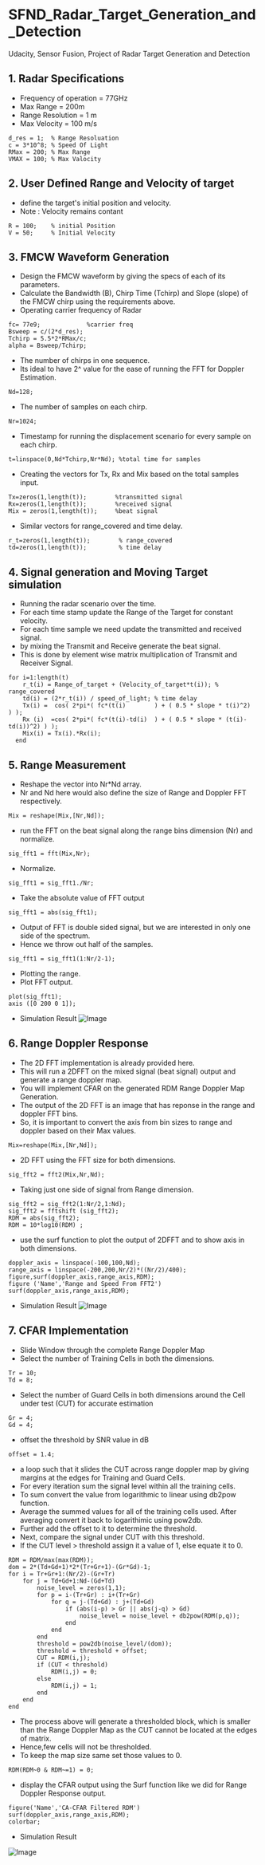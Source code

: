 # SFND_Radar_Target_Generation_and_Detection
Udacity, Sensor Fusion, Project of Radar Target Generation and Detection

## **1. Radar Specifications**

* Frequency of operation = 77GHz
* Max Range = 200m
* Range Resolution = 1 m
* Max Velocity = 100 m/s

```
d_res = 1;  % Range Resoluation  
c = 3*10^8; % Speed Of Light
RMax = 200; % Max Range  
VMAX = 100; % Max Valocity
```

## **2. User Defined Range and Velocity of target**
* define the target's initial position and velocity.
* Note : Velocity remains contant
```
R = 100;    % initial Position
V = 50;     % Initial Velocity
```

## **3. FMCW Waveform Generation**
* Design the FMCW waveform by giving the specs of each of its parameters.
* Calculate the Bandwidth (B), Chirp Time (Tchirp) and Slope (slope) of the FMCW chirp using the requirements above.
* Operating carrier frequency of Radar
```
fc= 77e9;             %carrier freq
Bsweep = c/(2*d_res);  
Tchirp = 5.5*2*RMax/c; 
alpha = Bsweep/Tchirp; 
```
* The number of chirps in one sequence. 
* Its ideal to have 2^ value for the ease of running the FFT for Doppler Estimation. 
```
Nd=128;                   
```
* The number of samples on each chirp. 
```
Nr=1024;                  
```
* Timestamp for running the displacement scenario for every sample on each chirp.
```
t=linspace(0,Nd*Tchirp,Nr*Nd); %total time for samples
```
* Creating the vectors for Tx, Rx and Mix based on the total samples input.
```
Tx=zeros(1,length(t));        %transmitted signal
Rx=zeros(1,length(t));        %received signal
Mix = zeros(1,length(t));     %beat signal
```
* Similar vectors for range_covered and time delay.
```
r_t=zeros(1,length(t));        % range_covered
td=zeros(1,length(t));         % time delay
```

## **4. Signal generation and Moving Target simulation**
* Running the radar scenario over the time. 
* For each time stamp update the Range of the Target for constant velocity. 
* For each time sample we need update the transmitted and received signal. 
* by mixing the Transmit and Receive generate the beat signal.
* This is done by element wise matrix multiplication of Transmit and Receiver Signal.
```
for i=1:length(t)         
    r_t(i) = Range_of_target + (Velocity_of_target*t(i)); % range_covered
    td(i) = (2*r_t(i)) / speed_of_light; % time delay
    Tx(i) =  cos( 2*pi*( fc*(t(i)        ) + ( 0.5 * slope * t(i)^2)         ) );
    Rx (i)  =cos( 2*pi*( fc*(t(i)-td(i)  ) + ( 0.5 * slope * (t(i)-td(i))^2) ) );
    Mix(i) = Tx(i).*Rx(i);
  end
```

## **5. Range Measurement**
* Reshape the vector into Nr*Nd array.
* Nr and Nd here would also define the size of Range and Doppler FFT respectively.
```
Mix = reshape(Mix,[Nr,Nd]);
```
* run the FFT on the beat signal along the range bins dimension (Nr) and normalize.
```
sig_fft1 = fft(Mix,Nr);
```
* Normalize.
```
sig_fft1 = sig_fft1./Nr;
```
* Take the absolute value of FFT output
```
sig_fft1 = abs(sig_fft1); 
```
* Output of FFT is double sided signal, but we are interested in only one side of the spectrum.
* Hence we throw out half of the samples.
```
sig_fft1 = sig_fft1(1:Nr/2-1);
```
* Plotting the range.
* Plot FFT output.
```
plot(sig_fft1);
axis ([0 200 0 1]);
```
* Simulation Result
![Image](https://github.com/Chirag078/SFND_Radar_Target_Generation_and_Detection/blob/master/Figure1.jpg?raw=true)

## **6. Range Doppler Response**
* The 2D FFT implementation is already provided here.
* This will run a 2DFFT on the mixed signal (beat signal) output and generate a range doppler map.
* You will implement CFAR on the generated RDM Range Doppler Map Generation.
* The output of the 2D FFT is an image that has reponse in the range and doppler FFT bins.
* So, it is important to convert the axis from bin sizes to range and doppler based on their Max values.
```
Mix=reshape(Mix,[Nr,Nd]);
```
* 2D FFT using the FFT size for both dimensions.
```
sig_fft2 = fft2(Mix,Nr,Nd);
```
* Taking just one side of signal from Range dimension.
```
sig_fft2 = sig_fft2(1:Nr/2,1:Nd);
sig_fft2 = fftshift (sig_fft2);
RDM = abs(sig_fft2);
RDM = 10*log10(RDM) ;
```
* use the surf function to plot the output of 2DFFT and to show axis in both dimensions.
```
doppler_axis = linspace(-100,100,Nd);
range_axis = linspace(-200,200,Nr/2)*((Nr/2)/400);
figure,surf(doppler_axis,range_axis,RDM);
figure ('Name','Range and Speed From FFT2')
surf(doppler_axis,range_axis,RDM);
```
* Simulation Result
![Image](https://github.com/Chirag078/SFND_Radar_Target_Generation_and_Detection/blob/master/Figure2.jpg?raw=true)

## **7. CFAR Implementation**
* Slide Window through the complete Range Doppler Map
* Select the number of Training Cells in both the dimensions.
```
Tr = 10;
Td = 8;
```
* Select the number of Guard Cells in both dimensions around the Cell under test (CUT) for accurate estimation
```
Gr = 4;
Gd = 4;
```
* offset the threshold by SNR value in dB
```
offset = 1.4;
```
* a loop such that it slides the CUT across range doppler map by giving margins at the edges for Training and Guard Cells.
* For every iteration sum the signal level within all the training cells. 
* To sum convert the value from logarithmic to linear using db2pow function. 
* Average the summed values for all of the training cells used. After averaging convert it back to logarithimic using pow2db.
* Further add the offset to it to determine the threshold.
* Next, compare the signal under CUT with this threshold. 
* If the CUT level > threshold assign it a value of 1, else equate it to 0.
```
RDM = RDM/max(max(RDM));
dom = 2*(Td+Gd+1)*2*(Tr+Gr+1)-(Gr*Gd)-1;
for i = Tr+Gr+1:(Nr/2)-(Gr+Tr)
    for j = Td+Gd+1:Nd-(Gd+Td)
        noise_level = zeros(1,1);
        for p = i-(Tr+Gr) : i+(Tr+Gr)
            for q = j-(Td+Gd) : j+(Td+Gd)
                if (abs(i-p) > Gr || abs(j-q) > Gd)
                    noise_level = noise_level + db2pow(RDM(p,q));
                end
            end
        end
        threshold = pow2db(noise_level/(dom));
        threshold = threshold + offset;
        CUT = RDM(i,j);
        if (CUT < threshold)
            RDM(i,j) = 0;
        else
            RDM(i,j) = 1;
        end
    end
end
```
* The process above will generate a thresholded block, which is smaller than the Range Doppler Map as the CUT cannot be located at the edges of matrix. 
* Hence,few cells will not be thresholded.
* To keep the map size same set those values to 0. 
```
RDM(RDM~0 & RDM~=1) = 0;
```
* display the CFAR output using the Surf function like we did for Range Doppler Response output.
```
figure('Name','CA-CFAR Filtered RDM')
surf(doppler_axis,range_axis,RDM);
colorbar;
```

* Simulation Result

![Image](https://github.com/Chirag078/SFND_Radar_Target_Generation_and_Detection/blob/master/Figure3.jpg?raw=true)
